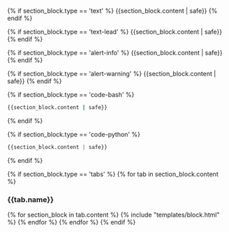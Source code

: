 {% if section_block.type == 'text' %}
{{section_block.content | safe}}
{% endif %}

{% if section_block.type == 'text-lead' %}
{{section_block.content | safe}}
{% endif %}

{% if section_block.type == 'alert-info' %}
{{section_block.content | safe}}
{% endif %}

{% if section_block.type == 'alert-warning' %}
{{section_block.content | safe}}
{% endif %}

{% if section_block.type == 'code-bash' %}
```bash
{{section_block.content | safe}}
```
{% endif %}

{% if section_block.type == 'code-python' %}
```python
{{section_block.content | safe}}
```
{% endif %}

{% if section_block.type == 'tabs' %}
{% for tab in section_block.content %}
### {{tab.name}}
{% for section_block in tab.content %}
{% include "templates/block.html" %}
{% endfor %}
{% endfor %}
{% endif %}
